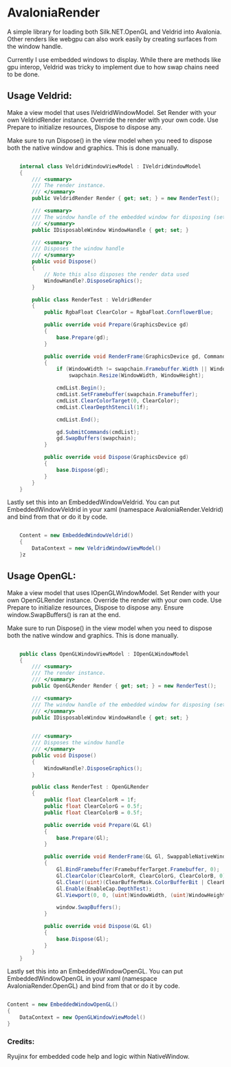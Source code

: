 # AvaloniaRender

A simple library for loading both Silk.NET.OpenGL and Veldrid into Avalonia.
Other renders like webgpu can also work easily by creating surfaces from the window handle.

Currently I use embedded windows to display.
While there are methods like gpu interop, Veldrid was tricky to implement due to how swap chains need to be done.

## Usage Veldrid:

Make a view model that uses IVeldridWindowModel. Set Render with your own VeldridRender instance.
Override the render with your own code. Use Prepare to initialize resources, Dispose to dispose any.

Make sure to run Dispose() in the view model when you need to dispose both the native window and graphics. 
This is done manually.

```cs

    internal class VeldridWindowViewModel : IVeldridWindowModel
    {
        /// <summary>
        /// The render instance.
        /// </summary>
        public VeldridRender Render { get; set; } = new RenderTest();

        /// <summary>
        /// The window handle of the embedded window for disposing (set on data context assign automatically)
        /// </summary>
        public IDisposableWindow WindowHandle { get; set; }

        /// <summary>
        /// Disposes the window handle
        /// </summary>
        public void Dispose()
        {
            // Note this also disposes the render data used
            WindowHandle?.DisposeGraphics();
        }

        public class RenderTest : VeldridRender
        {
            public RgbaFloat ClearColor = RgbaFloat.CornflowerBlue;

            public override void Prepare(GraphicsDevice gd)
            {
                base.Prepare(gd);
            }

            public override void RenderFrame(GraphicsDevice gd, CommandList cmdList, Swapchain swapchain)
            {
                if (WindowWidth != swapchain.Framebuffer.Width || WindowHeight != swapchain.Framebuffer.Height)
                    swapchain.Resize(WindowWidth, WindowHeight);

                cmdList.Begin();
                cmdList.SetFramebuffer(swapchain.Framebuffer);
                cmdList.ClearColorTarget(0, ClearColor);
                cmdList.ClearDepthStencil(1f);

                cmdList.End();

                gd.SubmitCommands(cmdList);
                gd.SwapBuffers(swapchain);
            }

            public override void Dispose(GraphicsDevice gd)
            {
                base.Dispose(gd);
            }
        }
    }

```

Lastly set this into an EmbeddedWindowVeldrid.
You can put EmbeddedWindowVeldrid in your xaml (namespace AvaloniaRender.Veldrid) and bind from that or do it by code.

```cs

    Content = new EmbeddedWindowVeldrid()
    {
        DataContext = new VeldridWindowViewModel()
    }z
```

## Usage OpenGL:

Make a view model that uses IOpenGLWindowModel. Set Render with your own OpenGLRender instance.
Override the render with your own code. Use Prepare to initialize resources, Dispose to dispose any.
Ensure window.SwapBuffers() is ran at the end.

Make sure to run Dispose() in the view model when you need to dispose both the native window and graphics. 
This is done manually.

```cs

    public class OpenGLWindowViewModel : IOpenGLWindowModel
    {
        /// <summary>
        /// The render instance.
        /// </summary>
        public OpenGLRender Render { get; set; } = new RenderTest();

        /// <summary>
        /// The window handle of the embedded window for disposing (set on data context assign automatically)
        /// </summary>
        public IDisposableWindow WindowHandle { get; set; }

   
        /// <summary>
        /// Disposes the window handle
        /// </summary>
        public void Dispose()
        {
            WindowHandle?.DisposeGraphics();
        }

        public class RenderTest : OpenGLRender
        {
            public float ClearColorR = 1f;
            public float ClearColorG = 0.5f;
            public float ClearColorB = 0.5f;

            public override void Prepare(GL Gl)
            {
                base.Prepare(Gl);
            }

            public override void RenderFrame(GL Gl, SwappableNativeWindowBase window)
            {
                Gl.BindFramebuffer(FramebufferTarget.Framebuffer, 0);
                Gl.ClearColor(ClearColorR, ClearColorG, ClearColorB, 0);
                Gl.Clear((uint)(ClearBufferMask.ColorBufferBit | ClearBufferMask.DepthBufferBit));
                Gl.Enable(EnableCap.DepthTest);
                Gl.Viewport(0, 0, (uint)WindowWidth, (uint)WindowHeight);

                window.SwapBuffers();
            }

            public override void Dispose(GL Gl)
            {
                base.Dispose(Gl);
            }
        }
    }

```

Lastly set this into an EmbeddedWindowOpenGL.
You can put EmbeddedWindowOpenGL in your xaml (namespace AvaloniaRender.OpenGL) and bind from that or do it by code.

```cs

Content = new EmbeddedWindowOpenGL()
{
    DataContext = new OpenGLWindowViewModel()
}

```

### Credits:

Ryujinx for embedded code help and logic within NativeWindow. 